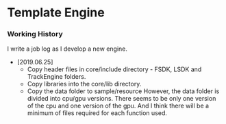 
# Template Engine 

### Working History
I write a job log as I develop a new engine.

* [2019.06.25]
  * Copy header files in core/include directory - FSDK, LSDK and TrackEngine folders.
  * Copy libraries into the core/lib directory.
  * Copy the data folder to sample/resource However, the data folder is divided into cpu/gpu versions. 
    There seems to be only one version of the cpu and one version of the gpu. 
    And I think there will be a minimum of files required for each function used.
